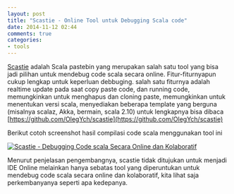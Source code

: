 ```yaml
---
layout: post
title: "Scastie - Online Tool untuk Debugging Scala code"
date: 2014-11-12 02:44
comments: true
categories: 
- tools
---
```


[Scastie](http://scastie.org/) adalah Scala pastebin yang merupakan salah satu tool yang bisa jadi pilihan 
untuk mendebug code scala secara online. Fitur-fiturnyapun cukup lengkap untuk keperluan debbuging. 
salah satu fiturnya adalah realtime update pada saat copy paste code, dan running code, 
memungkinkan untuk menghapus dan cloning paste, memungkinkan untuk menentukan versi scala, 
menyediakan beberapa template yang berguna (misalnya scalaz, Akka, bermain, scala 2.10) 
untuk lengkapnya bisa dibaca [https://github.com/OlegYch/scastie](https://github.com/OlegYch/scastie)

<!--more-->
Berikut cotoh screenshot hasil compilasi code scala menggunakan tool ini


[![Scastie - Debugging Code scala Secara Online dan Kolaboratif](http://rosadiyadi.files.wordpress.com/2014/11/scastie-debugging-code-scala-secara-online-dan-kolaboratif.png)](http://rosadiyadi.files.wordpress.com/2014/11/scastie-debugging-code-scala-secara-online-dan-kolaboratif.png)

Menurut penjelasan pengembangnya, scastie tidak ditujukan untuk menjadi IDE Online melainkan hanya sebatas tool yang diperuntukan untuk mendebug code scala secara online dan kolaboratif, kita lihat saja perkembanyanya seperti apa kedepanya.
